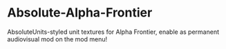 # Absolute-Alpha-Frontier
AbsoluteUnits-styled unit textures for Alpha Frontier, enable as permanent audiovisual mod on the mod menu!
